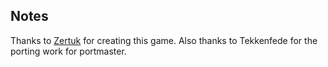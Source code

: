 ## Notes

Thanks to [Zertuk](https://store.steampowered.com/app/820620/Spooky_Ghosts_Dot_Com/) for creating this game.  Also thanks to Tekkenfede for the porting work for portmaster.

